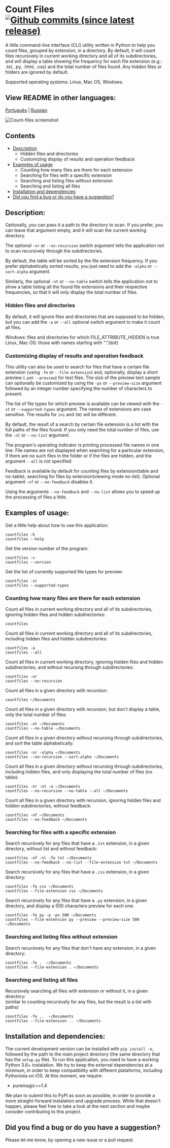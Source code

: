# Count Files [![Github commits (since latest release)](https://img.shields.io/github/commits-since/victordomingos/Count-files/latest.svg)](https://github.com/victordomingos/Count-files)
A little command-line interface (CLI) utility written in Python to help you
count files, grouped by extension, in a directory. By default, it will count
files recursively in current working directory and all of its subdirectories,
and will display a table showing the frequency for each file extension (e.g.:
.txt, .py, .html, .css) and the total number of files found. Any hidden files
or folders are ignored by default.

Supported operating systems: Linux, Mac OS, Windows.

## View README in other languages:
[Português](https://github.com/victordomingos/Count-files/blob/master/docs/README_PT.md) | [Russian](https://github.com/victordomingos/Count-files/blob/master/docs/README_RU.md)

![Count-files screenshot](https://user-images.githubusercontent.com/18650184/39443000-1bd83b62-4cab-11e8-9942-242ba29232d7.png)


## Contents  
- [Description](#description)  
   - Hidden files and directories  
   - Customizing display of results and operation feedback  
- [Examples of usage](#examples-of-usage)  
   - Counting how many files are there for each extension
   - Searching for files with a specific extension
   - Searching and listing files without extension
   - Searching and listing all files
- [Installation and dependencies](#installation-and-dependencies)  
- [Did you find a bug or do you have a suggestion?](#did-you-find-a-bug-or-do-you-have-a-suggestion)

## Description:

Optionally, you can pass it a path to the directory to scan. If you prefer, you can leave that argument empty, and it will scan the current working directory.

The optional `-nr` or `--no-recursion` switch argument tells the
application not to scan recursively through the subdirectories.

By default, the table will be sorted by the file extension frequency. If you
prefer alphabetically sorted results, you just need to add the `-alpha` or `--sort-alpha` 
argument.

Similarly, the optional `-nt` or `--no-table` switch tells the application
not to show a table listing all the found file extensions and their respective
frequencies, so that it will only display the total number of files.
  
  
### Hidden files and directories  

By default, it will ignore files and directories that are supposed to be
hidden, but you can add the `-a` or `--all` optional
switch argument to make it count all files.

Windows: files and directories for which FILE_ATTRIBUTE_HIDDEN is true  
Linux, Mac OS: those with names starting with "."(dot)
  
  
### Customizing display of results and operation feedback

This utility can also be used to search for files that have a certain file extension
(using `-fe` or `--file-extension`) and, optionally, display a short preview (`-p`or 
`--preview`) for text files. The size of the preview text sample can optionally be
customized by using the `-ps` or `--preview-size` argument followed by an integer number 
specifying the number of characters to present.

The list of file types for which preview is available can be viewed with the `-st` or `--supported-types` argument.
The names of extensions are case sensitive. The results for `ini` and `INI` will be different.

By default, the result of a search by certain file extension is a list with the full paths of the files found.
If you only need the total number of files, use the `-nl` or `--no-list` argument.

The program's operating indicator is printing processed file names in one line.
File names are not displayed when searching for a particular extension, if there are no such files in the folder or if the files are hidden, and the argument `--all` is not specified.

Feedback is available by default for counting files by extension(table and no-table),
searching for files by extension(viewing mode no-list). Optional argument `-nf` or `--no-feedback` disables it.

Using the arguments `--no-feedback` and `--no-list` allows you to speed up the processing of files a little.
  
  
## Examples of usage:

Get a little help about how to use this application:

`countfiles -h`  
`countfiles --help`


Get the version number of the program:

`countfiles -v`  
`countfiles --version`


Get the list of currently supported file types for preview:

`countfiles -st`  
`countfiles --supported-types`


### Counting how many files are there for each extension

Count all files in current working directory and all of its subdirectories, ignoring hidden files and hidden subdirectories:

`countfiles`


Count all files in current working directory and all of its subdirectories, including hidden files and hidden subdirectories:

`countfiles -a`  
`countfiles --all`


Count all files in current working directory, ignoring hidden files and hidden subdirectories, and without recursing through subdirectories:

`countfiles -nr`  
`countfiles --no-recursion`


Count all files in a given directory with recursion:

`countfiles ~/Documents`


Count all files in a given directory with recursion, but don't display a table, only the total number of files:

`countfiles -nt ~/Documents`  
`countfiles --no-table ~/Documents`


Count all files in a given directory without recursing through subdirectories, and sort the table alphabetically:

`countfiles -nr -alpha ~/Documents`  
`countfiles --no-recursion --sort-alpha ~/Documents`


Count all files in a given directory without recursing through subdirectories, including hidden files, and only displaying the total number of files (no table):

`countfiles -nr -nt -a ~/Documents`  
`countfiles --no-recursion --no-table --all ~/Documents`


Count all files in a given directory with recursion, ignoring hidden files and hidden subdirectories, without feedback:

`countfiles -nf ~/Documents`  
`countfiles --no-feedback ~/Documents`


### Searching for files with a specific extension

Search recursively for any files that have a `.txt` extension, in a given directory, without list and without feedback:

`countfiles -nf -nl -fe txt ~/Documents`  
`countfiles --no-feedback --no-list --file-extension txt ~/Documents`


Search recursively for any files that have a `.css` extension, in a given directory:

`countfiles -fe css ~/Documents`  
`countfiles --file-extension css ~/Documents`


Search recursively for any files that have a `.py` extension, in a given directory, and display a 500 characters preview for each one:

`countfiles -fe py -p -ps 500 ~/Documents`   
`countfiles --file-extension py --preview --preview-size 500 ~/Documents`


### Searching and listing files without extension

Search recursively for any files that don't have any extension, in a given directory:

`countfiles -fe .  ~/Documents`  
`countfiles --file-extension . ~/Documents`


### Searching and listing all files

Recursively searching all files with extension or without it, in a given directory:  
(similar to counting recursively for any files, but the result is a list with paths)

`countfiles -fe ..  ~/Documents`  
`countfiles --file-extension .. ~/Documents`


## Installation and dependencies:

The current development version can be installed with `pip install -e`, followed by the path to the main project directory (the same directory that has the `setup.py` file). To run this application, you need to have a working Python 3.6+ instalation. We try to keep the external dependencies at a minimum, in order to keep compatibility with different plataforms, including Pythonista on iOS. At this moment, we require:

- puremagic==1.4

We plan to submit this to PyPI as soon as possible, in order to provide a more straight-forward instalation and upgrade process. While that doesn't happen, please feel free to take a look at the next section and maybe consider contributing to this project.


## Did you find a bug or do you have a suggestion?

Please let me know, by opening a new issue or a pull request.
